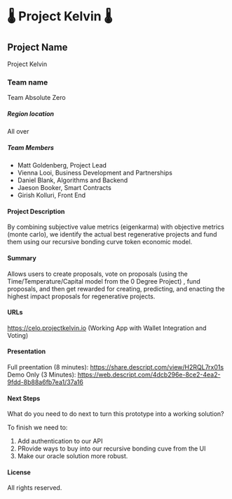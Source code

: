 
# 🌡 Project Kelvin 🌡

## Project Name
Project Kelvin
### Team name
Team Absolute Zero

##### Region location
All over

##### Team Members
- Matt Goldenberg, Project Lead
- Vienna Looi, Business Development and Partnerships
- Daniel Blank, Algorithms and Backend
- Jaeson Booker, Smart Contracts
- Girish Kolluri, Front End

#### Project Description
By combining subjective value metrics (eigenkarma) with objective metrics (monte carlo), we identify the actual best regenerative projects and fund them using our recursive bonding curve token economic model.

#### Summary
Allows users to create proposals, vote on proposals (using the Time/Temperature/Capital model from the 0 Degree Project) , fund proposals, and then get rewarded for creating, predicting, and enacting the highest impact proposals for regenerative projects.

#### URLs
https://celo.projectkelvin.io (Working App with Wallet Integration and Voting)

#### Presentation
Full preentation (8 minutes): https://share.descript.com/view/H2RQL7rx01s
Demo Only (3 Minutes):  https://web.descript.com/4dcb296e-8ce2-4ea2-9fdd-8b88a6fb7ea1/37a16

#### Next Steps
What do you need to do next to turn this prototype into a working solution?

To finish we need to:
1. Add authentication to our API
2. PRovide ways to buy into our recursive bonding cuve from the UI
3. Make our oracle solution more robust.

#### License
All rights reserved.
